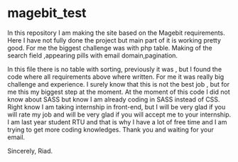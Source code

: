 # magebit_test
In this repository I am making the site based on the Magebit requirements.
Here I have not fully done the project but main part of it is working pretty good.
For me the biggest challenge was with php table. 
  Making of the search field ,appearing pills with email domain,pagination.

In this file there is no table with  sorting, previously it was , but I found the code where all requirements above where written.
For me it was really big challenge and experience. I surely know that this is not the best job , but for me this my biggest step at the moment.
At the moment of this code I did not know about SASS but know I am already coding in SASS instead of CSS.
Right know I am taking internship in front-end, but I will be very glad if you will rate my job and will be very glad if you will accept me to your internship.
I am last year student RTU and that is why I have a lot of free time and I am trying to get more coding knowledges.
Thank you and waiting for your email.

Sincerely,
Riad.
